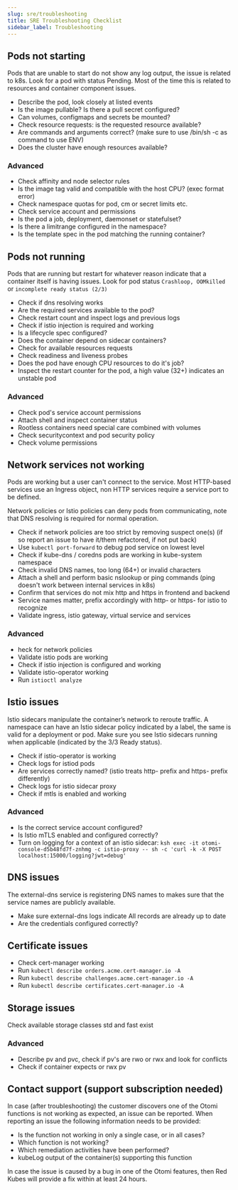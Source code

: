```yaml
---
slug: sre/troubleshooting
title: SRE Troubleshooting Checklist
sidebar_label: Troubleshooting
---
```


## Pods not starting

Pods that are unable to start do not show any log output, the issue is related to k8s. Look for a pod with status Pending. Most of the time this is related to resources and container component issues.

- Describe the pod, look closely at listed events
- Is the image pullable? Is there a pull secret configured?
- Can volumes, configmaps and secrets be mounted?
- Check resource requests: is the requested resource available?
- Are commands and arguments correct? (make sure to use /bin/sh -c as command to use ENV)
- Does the cluster have enough resources available?

### Advanced

- Check affinity and node selector rules
- Is the image tag valid and compatible with the host CPU? (exec format error)
- Check namespace quotas for pod, cm or secret limits etc.
- Check service account and permissions
- Is the pod a job, deployment, daemonset or statefulset?
- Is there a limitrange configured in the namespace?
- Is the template spec in the pod matching the running container?

## Pods not running

Pods that are running but restart for whatever reason indicate that a container itself is having issues. Look for pod status `Crashloop, OOMkilled` or `incomplete ready status (2/3)`

- Check if dns resolving works
- Are the required services available to the pod?
- Check restart count and inspect logs and previous logs
- Check if istio injection is required and working
- Is a lifecycle spec configured?
- Does the container depend on sidecar containers?
- Check for available resources requests
- Check readiness and liveness probes
- Does the pod have enough CPU resources to do it's job?
- Inspect the restart counter for the pod, a high value (32+) indicates an unstable pod

### Advanced

- Check pod's service account permissions
- Attach shell and inspect container status
- Rootless containers need special care combined with volumes
- Check securitycontext and pod security policy
- Check volume permissions

## Network services not working

Pods are working but a user can't connect to the service. Most HTTP-based services use an Ingress object, non HTTP services require a service port to be defined.

Network policies or Istio policies can deny pods from communicating, note that DNS resolving is required for normal operation.

- Check if network policies are too strict by removing suspect one(s) (if so report an issue to have it/them refactored, if not put back)
- Use `kubectl port-forward` to debug pod service on lowest level
- Check if kube-dns / coredns pods are working in kube-system namespace
- Check invalid DNS names, too long (64+) or invalid characters
- Attach a shell and perform basic nslookup or ping commands (ping doesn't work between internal services in k8s)
- Confirm that services do not mix http and https in frontend and backend
- Service names matter, prefix accordingly with http- or https- for istio to recognize
- Validate ingress, istio gateway, virtual service and services

### Advanced

- heck for network policies
- Validate istio pods are working
- Check if istio injection is configured and working
- Validate istio-operator working
- Run `istioctl analyze`

## Istio issues

Istio sidecars manipulate the container’s network to reroute traffic. A namespace can have an Istio sidecar policy indicated by a label, the same is valid for a deployment or pod. Make sure you see Istio sidecars running when applicable (indicated by the 3/3 Ready status).

- Check if istio-operator is working
- Check logs for istiod pods
- Are services correctly named? (istio treats http- prefix and https- prefix differently)
- Check logs for istio sidecar proxy
- Check if mtls is enabled and working

### Advanced

- Is the correct service account configured?
- Is Istio mTLS enabled and configured correctly?
- Turn on logging for a context of an istio sidecar: `ksh exec -it otomi-console-d5b48fd7f-znhmg -c istio-proxy -- sh -c 'curl -k -X POST localhost:15000/logging?jwt=debug'`

## DNS issues

The external-dns service is registering DNS names to makes sure that the service names are publicly available.

- Make sure external-dns logs indicate All records are already up to date
- Are the credentials configured correctly?

## Certificate issues

- Check cert-manager working
- Run `kubectl describe orders.acme.cert-manager.io -A`
- Run `kubectl describe challenges.acme.cert-manager.io -A`
- Run `kubectl describe certificates.cert-manager.io -A`

## Storage issues

Check available storage classes std and fast exist

### Advanced

- Describe pv and pvc, check if pv's are rwo or rwx and look for conflicts
- Check if container expects or rwx pv

## Contact support (support subscription needed)

In case (after troubleshooting) the customer discovers one of the Otomi functions is not working as expected, an issue can be reported. When reporting an issue the following information needs to be provided:

- Is the function not working in only a single case, or in all cases?
- Which function is not working?
- Which remediation activities have been performed?
- kubeLog output of the container(s) supporting this function

In case the issue is caused by a bug in one of the Otomi features, then Red Kubes will provide a fix within at least 24 hours.

